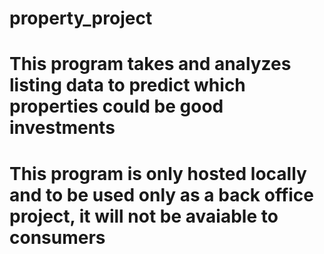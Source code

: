 # property_project
# This program takes and analyzes listing data to predict which properties could be good investments
# This program is only hosted locally and to be used only as a back office project, it will not be avaiable to consumers
